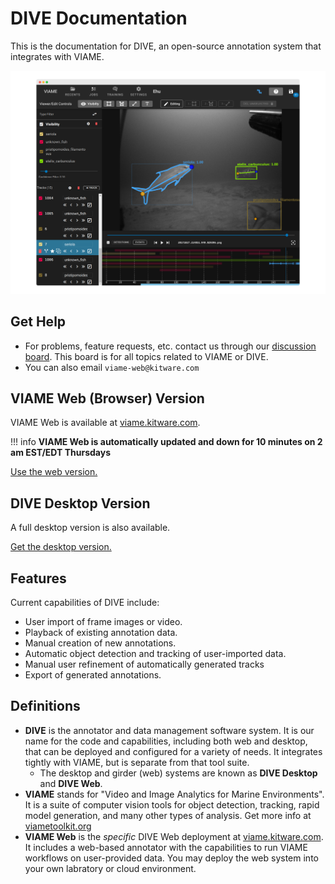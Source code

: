 # DIVE Documentation

This is the documentation for DIVE, an open-source annotation system that integrates with VIAME.

![Home](images/Banner.png)

## Get Help

* For problems, feature requests, etc. contact us through our [discussion board](https://github.com/VIAME/VIAME/discussions).  This board is for all topics related to VIAME or DIVE.
* You can also email `viame-web@kitware.com`
## VIAME Web (Browser) Version

VIAME Web is available at [viame.kitware.com](https://viame.kitware.com).

!!! info
    **VIAME Web is automatically updated and down for 10 minutes on 2 am EST/EDT Thursdays**

[Use the web version.](Getting-Started.md)

## DIVE Desktop Version

A full desktop version is also available.

[Get the desktop version.](Dive-Desktop.md)

## Features

Current capabilities of DIVE include:

* User import of frame images or video.
* Playback of existing annotation data.
* Manual creation of new annotations.
* Automatic object detection and tracking of user-imported data.
* Manual user refinement of automatically generated tracks
* Export of generated annotations.

## Definitions

* **DIVE** is the annotator and data management software system.  It is our name for the code and capabilities, including both web and desktop, that can be deployed and configured for a variety of needs.  It integrates tightly with VIAME, but is separate from that tool suite.
    * The desktop and girder (web) systems are known as **DIVE Desktop** and **DIVE Web**.
* **VIAME** stands for "Video and Image Analytics for Marine Environments".  It is a suite of computer vision tools for object detection, tracking, rapid model generation, and many other types of analysis.  Get more info at [viametoolkit.org](https://www.viametoolkit.org/)
* **VIAME Web** is the *specific* DIVE Web deployment at [viame.kitware.com](https://viame.kitware.com). It includes a web-based annotator with the capabilities to run VIAME workflows on user-provided data.  You may deploy the web system into your own labratory or cloud environment.
